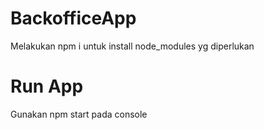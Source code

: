 # BackofficeApp
Melakukan npm i untuk install node_modules yg diperlukan

# Run App
Gunakan npm start pada console
